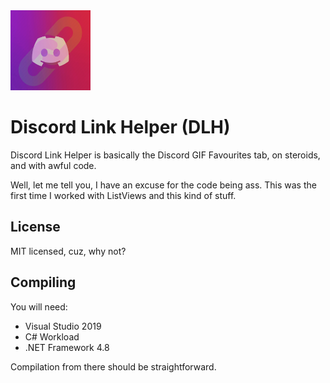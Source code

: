 <img src="icontest2.png" width="128" height="128">

# Discord Link Helper (DLH)
Discord Link Helper is basically the Discord GIF Favourites tab, on steroids, and with awful code.

Well, let me tell you, I have an excuse for the code being ass. This was the first time I worked with ListViews and this kind of stuff.

## License
MIT licensed, cuz, why not?

## Compiling
You will need:
* Visual Studio 2019
* C# Workload
* .NET Framework 4.8

Compilation from there should be straightforward.
